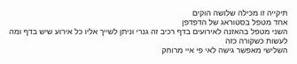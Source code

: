 <p align="right">
תיקייה זו מכילה שלושה הוקים <br>
אחד מטפל בסטוראג של הדפדפן<br>
השני מטפל בהאזנה לאירועים בדף רכיב זה גנרי וניתן לשייך אליו כל אירוע שיש בדף ומה לעשות כשקורה כזה<br>
השלישי מאפשר גישה לאי פי איי מרוחק <br>
</p>